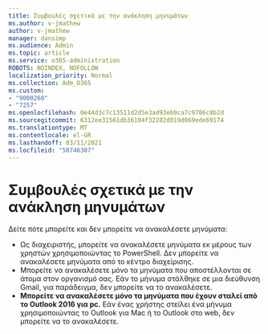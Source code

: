 ```yaml
---
title: Συμβουλές σχετικά με την ανάκληση μηνυμάτων
ms.author: v-jmathew
author: v-jmathew
manager: dansimp
ms.audience: Admin
ms.topic: article
ms.service: o365-administration
ROBOTS: NOINDEX, NOFOLLOW
localization_priority: Normal
ms.collection: Adm_O365
ms.custom:
- "9000260"
- "7257"
ms.openlocfilehash: 0e44d3c7c13511d2d5e3ad93eb9ca7c9786c8b2d
ms.sourcegitcommit: 6312ee31561db36104f32282d019d069ede69174
ms.translationtype: MT
ms.contentlocale: el-GR
ms.lasthandoff: 03/11/2021
ms.locfileid: "50746307"
---
```

# <a name="tips-about-recalling-messages"></a>Συμβουλές σχετικά με την ανάκληση μηνυμάτων

Δείτε πότε μπορείτε και δεν μπορείτε να ανακαλέσετε μηνύματα:

* Ως διαχειριστής, μπορείτε να ανακαλέσετε μηνύματα εκ μέρους των χρηστών χρησιμοποιώντας το PowerShell. Δεν μπορείτε να ανακαλέσετε μηνύματα από το κέντρο διαχείρισης.
* Μπορείτε να ανακαλέσετε μόνο τα μηνύματα που αποστέλλονται σε άτομα στον οργανισμό σας. Εάν το μήνυμα στάλθηκε σε μια διεύθυνση Gmail, για παράδειγμα, δεν μπορείτε να το ανακαλέσετε.
* **Μπορείτε να ανακαλέσετε μόνο τα μηνύματα που έχουν σταλεί από το Outlook 2016 για pc.** Εάν ένας χρήστης στείλει ένα μήνυμα χρησιμοποιώντας το Outlook για Mac ή το Outlook στο web, δεν μπορείτε να το ανακαλέσετε.
